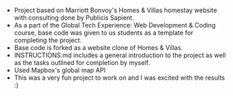 - Project based on Marriott Bonvoy's Homes & Villas homestay website with consulting done by Publicis Sapient.
- As a part of the Global Tech Experience: Web Development & Coding course, base code was given to us students as a template for completing the project.
- Base code is forked as a website clone of Homes & Villas.
- INSTRUCTIONS.md includes a general introduction to the project as well as the tasks outlined for completion by myself.
- Used Mapbox's global map API
- This was a very fun project to work on and I was excited with the results :)
